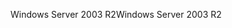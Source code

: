 <span data-ttu-id="215ea-101">Windows Server 2003 R2</span><span class="sxs-lookup"><span data-stu-id="215ea-101">Windows Server 2003 R2</span></span>
